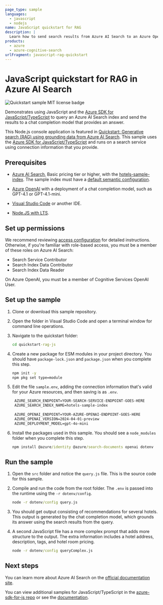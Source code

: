 ```yaml
---
page_type: sample
languages:
  - javascript
  - nodejs
name: JavaScript quickstart for RAG
description: |
  Learn how to send search results from Azure AI Search to an Azure OpenAI chat completion model using the Azure SDK for Javascript/Typescript.
products:
  - azure
  - azure-cognitive-search
urlFragment: javascript-rag-quickstart
---
```


# JavaScript quickstart for RAG in Azure AI Search

![Quickstart sample MIT license badge](https://img.shields.io/badge/license-MIT-green.svg)

Demonstrates using JavaScript and the [Azure SDK for JavaScript/TypeScript](https://learn.microsoft.com/javascript/api/overview/azure/search-documents-readme?view=azure-node-latest) to query an Azure AI Search index and send the results to a chat completion model that provides an answer.

This Node.js console application is featured in [Quickstart: Generative search (RAG) using grounding data from Azure AI Search](https://learn.microsoft.com/azure/search/search-get-started-rag&pivots=javascript). This sample uses the [Azure SDK for JavaScript/TypeScript](https://www.npmjs.com/package/@azure/search-documents) and runs on a search service using connection information that you provide.

## Prerequisites

+ [Azure AI Search](https://learn.microsoft.com/azure/search/search-create-service-portal), Basic pricing tier or higher, with the [hotels-sample-index](https://learn.microsoft.com/azure/search/search-get-started-portal). The sample index must have a [default semantic configuration](https://learn.microsoft.com/azure/search/search-get-started-rag&pivots=javascript#create-an-index).

+ [Azure OpenAI](https://learn.microsoft.com/azure/ai-services/openai/how-to/create-resource) with a deployment of a chat completion model, such as GPT-4.1 or GPT-4.1-mini.

+ [Visual Studio Code](https://code.visualstudio.com) or another IDE.

+ [Node.JS with LTS](https://nodejs.org/en/download/).

## Set up permissions

We recommend reviewing [access configuration](https://learn.microsoft.com/azure/search/search-get-started-rag#configure-access) for detailed instructions. Otherwise, if you're familiar with role-based access, you must be a member of these roles on Azure AI Search:

+ Search Service Contributor
+ Search Index Data Contributor
+ Search Index Data Reader

On Azure OpenAI, you must be a member of Cognitive Services OpenAI User.

## Set up the sample

1. Clone or download this sample repository.

1. Open the folder in Visual Studio Code and open a terminal window for command line operations.

1. Navigate to the quickstart folder:

   ```cmd
   cd quickstart-rag-js
   ```

1. Create a new package for ESM modules in your project directory. You should have `package-lock.json` and `package.json` when you complete this step.

    ```cmd
    npm init -y
    npm pkg set type=module
    ```

1. Edit the file `sample.env`, adding the connection information that's valid for your Azure resources, and then saving is as `.env`.

   ```cmd
    AZURE_SEARCH_ENDPOINT=YOUR-SEARCH-SERVICE-ENDPOINT-GOES-HERE
    AZURE_SEARCH_INDEX_NAME=hotels-sample-index
    
    AZURE_OPENAI_ENDPOINT=YOUR-AZURE-OPENAI-ENDPOINT-GOES-HERE
    AZURE_OPENAI_VERSION=2024-04-01-preview
    AZURE_DEPLOYMENT_MODEL=gpt-4o-mini
   ```

1. Install the packages used in this sample. You should see a `node_modules` folder when you complete this step.

    ```cmd
    npm install @azure/identity @azure/search-documents openai dotenv
    ```

## Run the sample

1. Open the `src` folder and notice the `query.js` file. This is the source code for this sample.

1. Compile and run the code from the root folder. The `.env` is passed into the runtime using the `-r dotenv/config`.

   ```cmd
   node -r dotenv/config query.js
   ```

1. You should get output consisting of recommendations for several hotels. This output is generated by the chat completion model, which grounds its answer using the search results from the query.

1. A second JavaScript file has a more complex prompt that adds more structure to the output. The extra information includes a hotel address, description, tags, and hotel room pricing.

   ```cmd
   node -r dotenv/config queryComplex.js
   ```

## Next steps

You can learn more about Azure AI Search on the [official documentation site](https://learn.microsoft.com/azure/search/).

You can view additional samples for JavaScript/TypeScript in the [azure-sdk-for-js repo](https://github.com/Azure/azure-sdk-for-js/tree/master/sdk/search/search-documents/samples) or see the [documentation](https://learn.microsoft.com/javascript/api/overview/azure/search-documents-readme?view=azure-node-latest).
